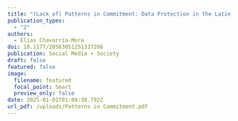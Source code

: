 ```yaml
---
title: "(Lack of) Patterns in Commitment: Data Protection in the Latin America and Caribbean Personal Data Protection Laws"
publication_types:
  - "2"
authors:
  - Elías Chavarría-Mora
doi: 10.1177/20563051251337206
publication: Social Media + Society
draft: false
featured: false
image:
  filename: featured
  focal_point: Smart
  preview_only: false
date: 2025-01-01T01:04:38.792Z
url_pdf: /uploads/Patterns in Commitment.pdf
---
```

